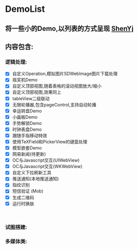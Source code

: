 # DemoList

## 将一些小的Demo,以列表的方式呈现 [ShenYj](https://github.com/ShenYj)

## 内容包含:
### 逻辑处理:
- [X] 自定义Operation,模拟图片SDWebImage图片下载处理
- [X] 摇奖机Demo
- [X] 自定义顶部视图,随着表格的滚动视图放大/缩小
- [X] 自定义顶部视图,效果同上
- [X] tableView二级联动
- [X] 无限轮播器,包含pageControl,支持自动轮播
- [X] 幸运转盘Demo
- [X] 小画板Demo
- [X] 手势解锁Demo
- [X] 时钟表盘Demo
- [X] 跟随手指移动特效
- [X] 使用TeXField和PickerView的键盘处理
- [X] 模型嵌套Demo
- [X] 网易新闻(待更新)
- [X] OC与Javascript交互(UIWebView)
- [X] OC与Javascript交互(WKWebView)
- [X] 自定义下拉刷新工具
- [X] 推送通知(本地推送通知)
- [X] 指纹识别
- [X] 短信验证 (Mob)
- [X] 生成二维码
- [X] 运行时换肤

<br>

### 试图搭建:

### 多媒体类:
